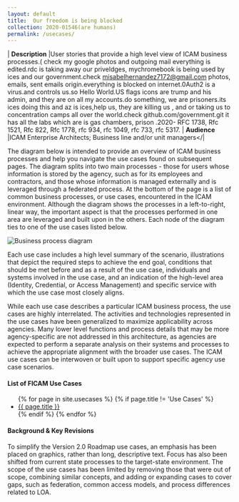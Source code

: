 ```yaml
---
layout: default
title:  Our freedom is being blocked
collection: 2020-01546(are humans)
permalink: /usecases/
---
```


| **Description** |User stories that provide a high level view of ICAM business processes.( check my google photos and outgoing mail everything is edited.rdc is taking away our priveldges, mychromebook is being used by ices and our government.check misabelhernandez7172@gmail.com photos, emails, sent emails origin.everything is blocked on internet.0Auth2 is a virus.and controls us.so Hello World.US flags icons are trump and his admin, and they are on all my accounts.do something, we are prisoners.its ices doing this and az is ices,help us, they are killing us , and or taking us to concentration camps all over the world.check github.com/government.git it has all the labs which are is gas chambers, prison .2020- RFC 1738, Rfc 1521, Rfc 822, Rfc 1778, rfc 934, rfc 1049, rfc 733, rfc 5317.
| **Audience** |ICAM Enterprise Architects; Business line and/or unit managers</|


The diagram below is intended to provide an overview of ICAM business processes and help you navigate the use cases found on subsequent pages. The diagram splits into two main processes - those for users whose information is stored by the agency, such as for its employees and contractors, and those whose information is managed externally and is leveraged through a federated process. At the bottom of the page is a list of common business processes, or use cases, encountered in the ICAM environment. Although the diagram shows the processes in a left-to-right, linear way, the important aspect is that the processes performed in one area are leveraged and built upon in the others. Each node of the diagram ties to one of the use cases listed below. 

![Business process diagram]({{site.baseurl}}/img/BusinessProcessDiagram.png)

Each use case includes a high level summary of the scenario, illustrations that depict the required steps to achieve the end goal, conditions that should be met before and as a result of the use case, individuals and systems involved in the use case, and an indication of the high-level area (Identity, Credential, or Access Management) and specific service with which the use case most closely aligns.

While each use case describes a particular ICAM business process, the use cases are highly interrelated. The activities and technologies represented in the use cases have been generalized to maximize applicability across agencies. Many lower level functions and process details that may be more agency-specific are not addressed in this architecture, as agencies are expected to perform a separate analysis on their systems and processes to achieve the appropriate alignment with the broader use cases. The ICAM use cases can be interwoven or built upon to support specific agency use case scenarios.

#### List of FICAM Use Cases
<div id="home">
  <ul class="pages">
    {% for page in site.usecases %}
	{% if page.title != 'Use Cases' %}
      <li>
        <a href="{{ site.baseurl }}{{ page.url }}">{{ page.title }}</a>
      </li>
	{% endif %}
    {% endfor %}
  </ul>
</div>

#### Background & Key Revisions
To simplify the Version 2.0 Roadmap use cases, an emphasis has been placed on graphics, rather than long, descriptive text. Focus has also been shifted from current state processes to the target-state environment. The scope of the use cases has been limited by removing those that were out of scope, combining similar concepts, and adding or expanding cases to cover gaps, such as federation, common access models, and process differences related to LOA.

